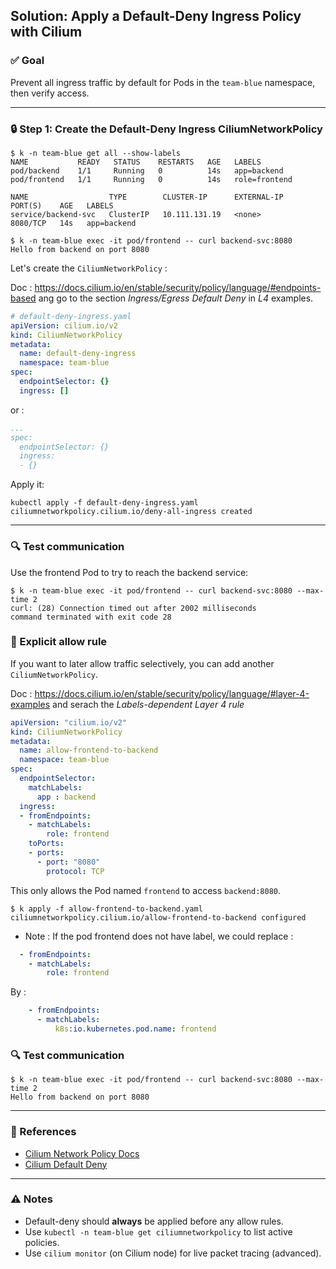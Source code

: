 ## Solution: Apply a Default-Deny Ingress Policy with Cilium

### ✅ Goal
Prevent all ingress traffic by default for Pods in the `team-blue` namespace, then verify access.

---

### 🔒 Step 1: Create the Default-Deny Ingress CiliumNetworkPolicy


```
$ k -n team-blue get all --show-labels 
NAME           READY   STATUS    RESTARTS   AGE   LABELS
pod/backend    1/1     Running   0          14s   app=backend
pod/frontend   1/1     Running   0          14s   role=frontend

NAME                  TYPE        CLUSTER-IP      EXTERNAL-IP   PORT(S)    AGE   LABELS
service/backend-svc   ClusterIP   10.111.131.19   <none>        8080/TCP   14s   app=backend
```


```
$ k -n team-blue exec -it pod/frontend -- curl backend-svc:8080
Hello from backend on port 8080
```

Let's create the `CiliumNetworkPolicy` :

Doc : https://docs.cilium.io/en/stable/security/policy/language/#endpoints-based ang go to the section *Ingress/Egress Default Deny* in *L4* examples.

```yaml
# default-deny-ingress.yaml
apiVersion: cilium.io/v2
kind: CiliumNetworkPolicy
metadata:
  name: default-deny-ingress
  namespace: team-blue
spec:
  endpointSelector: {}
  ingress: []
```

or :

```yaml
...
spec:
  endpointSelector: {}
  ingress:
  - {}
```

Apply it:

```
kubectl apply -f default-deny-ingress.yaml
ciliumnetworkpolicy.cilium.io/deny-all-ingress created
```

---

### 🔍 Test communication

Use the frontend Pod to try to reach the backend service:

```
$ k -n team-blue exec -it pod/frontend -- curl backend-svc:8080 --max-time 2
curl: (28) Connection timed out after 2002 milliseconds
command terminated with exit code 28

```

### 📃 Explicit allow rule

If you want to later allow traffic selectively, you can add another `CiliumNetworkPolicy`.

Doc : https://docs.cilium.io/en/stable/security/policy/language/#layer-4-examples and serach the *Labels-dependent Layer 4 rule*


```yaml
apiVersion: "cilium.io/v2"
kind: CiliumNetworkPolicy
metadata:
  name: allow-frontend-to-backend
  namespace: team-blue
spec:
  endpointSelector:
    matchLabels:
      app : backend
  ingress:
  - fromEndpoints:
    - matchLabels:
        role: frontend
    toPorts:
    - ports:
      - port: "8080"
        protocol: TCP
```
This only allows the Pod named `frontend` to access `backend:8080`.


```
$ k apply -f allow-frontend-to-backend.yaml 
ciliumnetworkpolicy.cilium.io/allow-frontend-to-backend configured
```

- Note : If the pod frontend does not have label, we could replace :

```yaml
  - fromEndpoints:
    - matchLabels:
        role: frontend
```

By :

```yaml
    - fromEndpoints:
      - matchLabels:
          k8s:io.kubernetes.pod.name: frontend
```

### 🔍 Test communication

```
$ k -n team-blue exec -it pod/frontend -- curl backend-svc:8080 --max-time 2
Hello from backend on port 8080
```

---

### 📖 References
- [Cilium Network Policy Docs](https://docs.cilium.io/en/stable/policy/language/)
- [Cilium Default Deny](https://docs.cilium.io/en/stable/security/identity/)

---

### ⚠️ Notes
- Default-deny should **always** be applied before any allow rules.
- Use `kubectl -n team-blue get ciliumnetworkpolicy` to list active policies.
- Use `cilium monitor` (on Cilium node) for live packet tracing (advanced).

